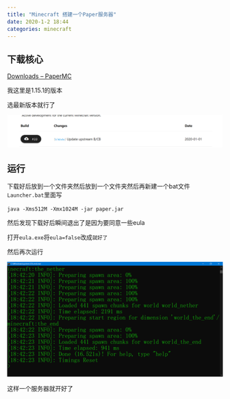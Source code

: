 ```yaml
---
title: "Minecraft 搭建一个Paper服务器"
date: 2020-1-2 18:44
categories: minecraft
---
```


## 下载核心

[Downloads – PaperMC](https://papermc.io/downloads)

我这里是1.15.1的版本

选最新版本就行了

![a](/assets/minecraft/2020-1-2-1.png)

## 运行

下载好后放到一个文件夹然后放到一个文件夹然后再新建一个bat文件`Launcher.bat`里面写

`java -Xms512M -Xmx1024M -jar paper.jar`

然后发现下载好后瞬间退出了是因为要同意一些eula

打开`eula.exe`将`eula=false`改成`就好了`

然后再次运行

![a](/assets/minecraft/2020-1-2-2.png)

这样一个服务器就开好了